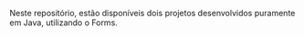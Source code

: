 Neste repositório, estão disponíveis dois projetos desenvolvidos puramente em Java, utilizando o Forms.
